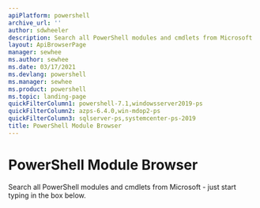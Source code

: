 ```yaml
---
apiPlatform: powershell
archive_url: ''
author: sdwheeler
description: Search all PowerShell modules and cmdlets from Microsoft
layout: ApiBrowserPage
manager: sewhee
ms.author: sewhee
ms.date: 03/17/2021
ms.devlang: powershell
ms.manager: sewhee
ms.product: powershell
ms.topic: landing-page
quickFilterColumn1: powershell-7.1,windowsserver2019-ps
quickFilterColumn2: azps-6.4.0,win-mdop2-ps
quickFilterColumn3: sqlserver-ps,systemcenter-ps-2019
title: PowerShell Module Browser
---
```


# PowerShell Module Browser

Search all PowerShell modules and cmdlets from Microsoft - just start typing in the box below.
